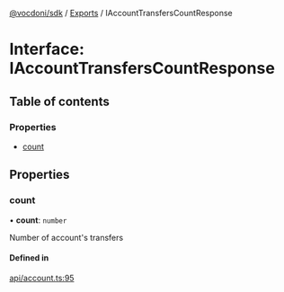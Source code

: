 [@vocdoni/sdk](/sdk) / [Exports](../modules.md) / IAccountTransfersCountResponse

# Interface: IAccountTransfersCountResponse

## Table of contents

### Properties

- [count](IAccountTransfersCountResponse.md#count)

## Properties

### count

• **count**: `number`

Number of account's transfers

#### Defined in

[api/account.ts:95](https://github.com/vocdoni/vocdoni-sdk/blob/0a4464c/src/api/account.ts#L95)
